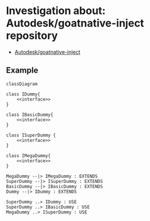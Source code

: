 # Investigation about: Autodesk/goatnative-inject repository

- [Autodesk/goatnative-inject](https://github.com/Autodesk/goatnative-inject)


## Example

```mermaid
classDiagram

class IDummy{
    <<interface>>
}

class IBasicDummy{
    <<interface>>
}

class ISuperDummy {
    <<interface>>
}

class IMegaDummy{
    <<interface>>
}

MegaDummy --|> IMegaDummy : EXTENDS
SuperDummy --|> ISuperDummy : EXTENDS
BasicDummy --|> IBasicDummy : EXTENDS
Dummy --|> IDummy : EXTENDS

SuperDummy ..> IDummy : USE
SuperDummy ..> IBasicDummy : USE
MegaDummy ..> ISuperDummy : USE

```
